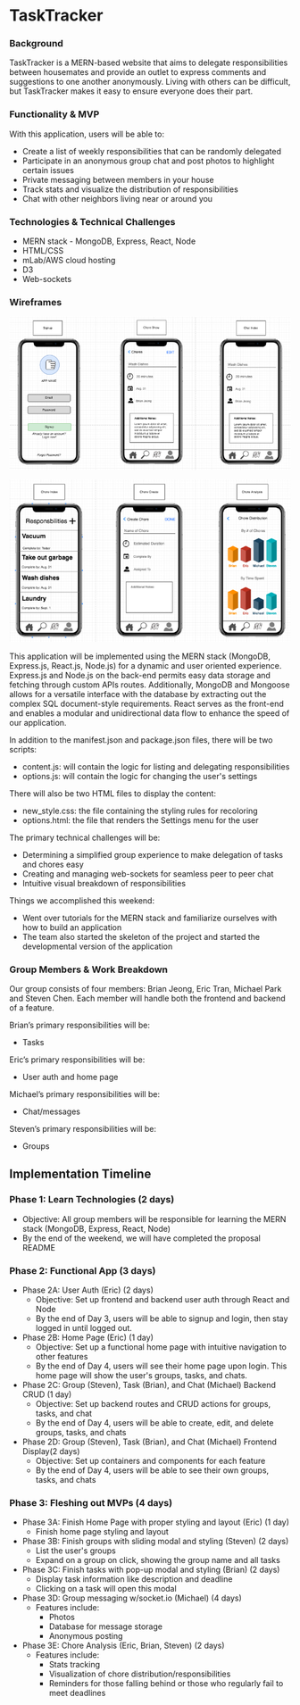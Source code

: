 # TaskTracker
### Background
TaskTracker is a MERN-based website that aims to delegate responsibilities between housemates and provide an outlet to express comments and suggestions to one another anonymously. Living with others can be difficult, but TaskTracker makes it easy to ensure everyone does their part.

### Functionality & MVP
With this application, users will be able to:
+ Create a list of weekly responsibilities that can be randomly delegated
+ Participate in an anonymous group chat and post photos to highlight certain issues
+ Private messaging between members in your house
+ Track stats and visualize the distribution of responsibilities
+ Chat with other neighbors living near or around you

### Technologies & Technical Challenges
+ MERN stack - MongoDB, Express, React, Node
+ HTML/CSS
+ mLab/AWS cloud hosting
+ D3
+ Web-sockets

### Wireframes

![frame2](docs/frame2.png)

![frame1](docs/frame1.png)


This application will be implemented using the MERN stack (MongoDB, Express.js, React.js, Node.js) for a dynamic and user oriented experience. Express.js and Node.js on the back-end permits easy data storage and fetching through custom APIs routes. Additionally, MongoDB and Mongoose allows for a versatile interface with the database by extracting out the complex SQL document-style requirements. React serves as the front-end and enables a modular and unidirectional data flow to enhance the speed of our application.

In addition to the manifest.json and package.json files, there will be two scripts:
+ content.js: will contain the logic for listing and delegating responsibilities 
+ options.js: will contain the logic for changing the user's settings

There will also be two HTML files to display the content:
+ new_style.css: the file containing the styling rules for recoloring
+ options.html: the file that renders the Settings menu for the user

The primary technical challenges will be:
+ Determining a simplified group experience to make delegation of tasks and chores easy
+ Creating and managing web-sockets for seamless peer to peer chat
+ Intuitive visual breakdown of responsibilities

Things we accomplished this weekend:

+ Went over tutorials for the MERN stack and familiarize ourselves with how to build an application
+ The team also started the skeleton of the project and started the developmental version of the application

### Group Members & Work Breakdown

Our group consists of four members: Brian Jeong, Eric Tran, Michael Park and Steven Chen. Each member will handle both the frontend and backend of a feature.

Brian’s primary responsibilities will be:
+ Tasks

Eric’s primary responsibilities will be:
+ User auth and home page

Michael’s primary responsibilities will be:
+ Chat/messages

Steven’s primary responsibilities will be:
+ Groups

## Implementation Timeline

### Phase 1: Learn Technologies (2 days)
* Objective: All group members will be responsible for learning the MERN stack (MongoDB, Express, React, Node)
* By the end of the weekend, we will have completed the proposal README

### Phase 2: Functional App (3 days)
* Phase 2A: User Auth (Eric) (2 days)
  * Objective: Set up frontend and backend user auth through React and Node
  * By the end of Day 3, users will be able to signup and login, then stay logged in until logged out.
* Phase 2B: Home Page (Eric) (1 day)
  * Objective: Set up a functional home page with intuitive navigation to other features
  * By the end of Day 4, users will see their home page upon login. This home page will show the user's groups, tasks, and chats.
* Phase 2C: Group (Steven), Task (Brian), and Chat (Michael) Backend CRUD (1 day)
  * Objective: Set up backend routes and CRUD actions for groups, tasks, and chat
  * By the end of Day 4, users will be able to create, edit, and delete groups, tasks, and chats
* Phase 2D: Group (Steven), Task (Brian), and Chat (Michael) Frontend Display(2 days)
  * Objective: Set up containers and components for each feature
  * By the end of Day 4, users will be able to see their own groups, tasks, and chats

### Phase 3: Fleshing out MVPs (4 days)
* Phase 3A: Finish Home Page with proper styling and layout (Eric) (1 day)
  * Finish home page styling and layout
* Phase 3B: Finish groups with sliding modal and styling (Steven) (2 days)
  * List the user's groups
  * Expand on a group on click, showing the group name and all tasks
* Phase 3C: Finish tasks with pop-up modal and styling (Brian) (2 days)
  * Display task information like description and deadline
  * Clicking on a task will open this modal
* Phase 3D: Group messaging w/socket.io (Michael) (4 days)
  * Features include:
    * Photos
    * Database for message storage
    * Anonymous posting
* Phase 3E: Chore Analysis (Eric, Brian, Steven) (2 days)
  * Features include:
    * Stats tracking
    * Visualization of chore distribution/responsibilities
    * Reminders for those falling behind or those who regularly fail to meet deadlines

